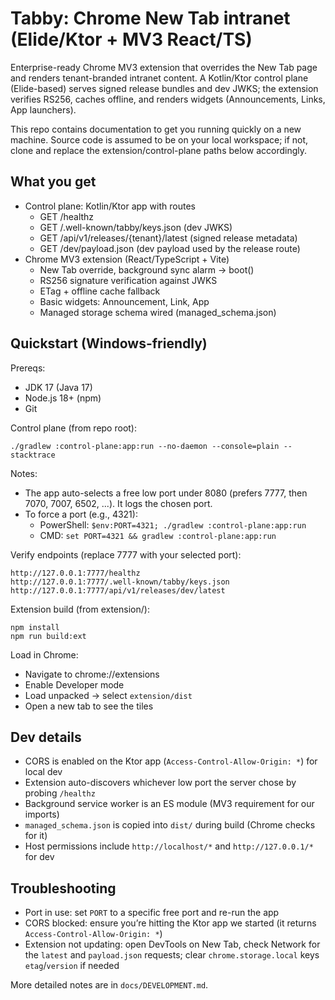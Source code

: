 # Tabby: Chrome New Tab intranet (Elide/Ktor + MV3 React/TS)

Enterprise-ready Chrome MV3 extension that overrides the New Tab page and renders tenant-branded intranet content. A Kotlin/Ktor control plane (Elide-based) serves signed release bundles and dev JWKS; the extension verifies RS256, caches offline, and renders widgets (Announcements, Links, App launchers).

This repo contains documentation to get you running quickly on a new machine. Source code is assumed to be on your local workspace; if not, clone and replace the extension/control-plane paths below accordingly.

## What you get
- Control plane: Kotlin/Ktor app with routes
  - GET /healthz
  - GET /.well-known/tabby/keys.json (dev JWKS)
  - GET /api/v1/releases/{tenant}/latest (signed release metadata)
  - GET /dev/payload.json (dev payload used by the release route)
- Chrome MV3 extension (React/TypeScript + Vite)
  - New Tab override, background sync alarm → boot()
  - RS256 signature verification against JWKS
  - ETag + offline cache fallback
  - Basic widgets: Announcement, Link, App
  - Managed storage schema wired (managed_schema.json)

## Quickstart (Windows-friendly)

Prereqs:
- JDK 17 (Java 17)
- Node.js 18+ (npm)
- Git

Control plane (from repo root):

```
./gradlew :control-plane:app:run --no-daemon --console=plain --stacktrace
```

Notes:
- The app auto-selects a free low port under 8080 (prefers 7777, then 7070, 7007, 6502, ...). It logs the chosen port.
- To force a port (e.g., 4321):
  - PowerShell: `$env:PORT=4321; ./gradlew :control-plane:app:run`
  - CMD: `set PORT=4321 && gradlew :control-plane:app:run`

Verify endpoints (replace 7777 with your selected port):

```
http://127.0.0.1:7777/healthz
http://127.0.0.1:7777/.well-known/tabby/keys.json
http://127.0.0.1:7777/api/v1/releases/dev/latest
```

Extension build (from extension/):

```
npm install
npm run build:ext
```

Load in Chrome:
- Navigate to chrome://extensions
- Enable Developer mode
- Load unpacked → select `extension/dist`
- Open a new tab to see the tiles

## Dev details
- CORS is enabled on the Ktor app (`Access-Control-Allow-Origin: *`) for local dev
- Extension auto-discovers whichever low port the server chose by probing `/healthz`
- Background service worker is an ES module (MV3 requirement for our imports)
- `managed_schema.json` is copied into `dist/` during build (Chrome checks for it)
- Host permissions include `http://localhost/*` and `http://127.0.0.1/*` for dev

## Troubleshooting
- Port in use: set `PORT` to a specific free port and re-run the app
- CORS blocked: ensure you’re hitting the Ktor app we started (it returns `Access-Control-Allow-Origin: *`)
- Extension not updating: open DevTools on New Tab, check Network for the `latest` and `payload.json` requests; clear `chrome.storage.local` keys `etag`/`version` if needed

More detailed notes are in `docs/DEVELOPMENT.md`.
